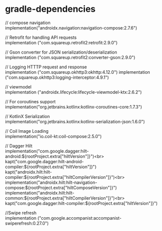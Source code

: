 # gradle-dependencies

// compose navigation <br>
    implementation("androidx.navigation:navigation-compose:2.7.6")

// Retrofit for handling API requests<br>
    implementation ("com.squareup.retrofit2:retrofit:2.9.0")

// Gson converter for JSON serialization/deserialization<br>
    implementation ("com.squareup.retrofit2:converter-gson:2.9.0")

// Logging HTTTP request and response<br>
    implementation ("com.squareup.okhttp3:okhttp:4.12.0")
    implementation ("com.squareup.okhttp3:logging-interceptor:4.9.1")

// viewmodel<br>
    implementation ("androidx.lifecycle:lifecycle-viewmodel-ktx:2.6.2")

// For coroutines support<br>
    implementation("org.jetbrains.kotlinx:kotlinx-coroutines-core:1.7.3")

// KotlinX Serialization<br>
    implementation("org.jetbrains.kotlinx:kotlinx-serialization-json:1.6.0")

// Coil Image Loading<br>
    implementation("io.coil-kt:coil-compose:2.5.0")

// Dagger Hilt<br>
    implementation("com.google.dagger:hilt-android:${rootProject.extra["hiltVersion"]}")<br>
    kapt("com.google.dagger:hilt-android-compiler:${rootProject.extra["hiltVersion"]}")<br>
    kapt("androidx.hilt:hilt-compiler:${rootProject.extra["hiltCompilerVersion"]}")<br>
    implementation("androidx.hilt:hilt-navigation-compose:${rootProject.extra["hiltComposeVersion"]}")<br>
    implementation("androidx.hilt:hilt-common:${rootProject.extra["hiltCompilerVersion"]}")<br>
    kapt("com.google.dagger:hilt-compiler:${rootProject.extra["hiltVersion"]}")<br>

//Swipe refresh<br>
    implementation ("com.google.accompanist:accompanist-swiperefresh:0.27.0")
    
